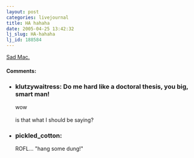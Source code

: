 ```yaml
---
layout: post
categories: livejournal
title: HA hahaha
date: 2005-04-25 13:42:32
lj_slug: HA-hahaha
lj_id: 188584
---
```

[Sad Mac.](http://www.dieselsweeties.com/archive.php?s=1211)


<div id="comments"><h4>Comments:</h4><div class="lj-comments"><ul>


<li class=subject><h3>klutzywaitress: Do me hard like a doctoral thesis, you big, smart man!</h3>
<a id="comment-316"></a>
<p>wow<br>
<br>
is that what I should be saying?</p>
</li>
<li><h3>pickled_cotton: </h3>
<a id="comment-317"></a>
<p>ROFL... "hang some dung!"</p>
</li>
</ul></div></div>
